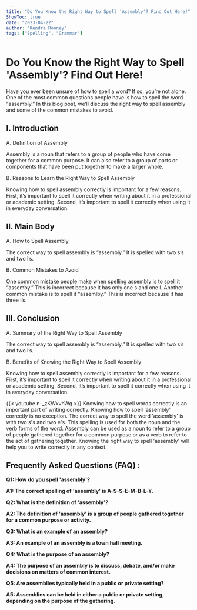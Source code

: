 ```yaml
---
title: "Do You Know the Right Way to Spell 'Assembly'? Find Out Here!"
ShowToc: true 
date: "2023-04-22"
author: "Kendra Rooney" 
tags: ["Spelling", "Grammar"]
---
```

# Do You Know the Right Way to Spell 'Assembly'? Find Out Here!

Have you ever been unsure of how to spell a word? If so, you’re not alone. One of the most common questions people have is how to spell the word “assembly.” In this blog post, we’ll discuss the right way to spell assembly and some of the common mistakes to avoid.

## I. Introduction

A. Definition of Assembly

Assembly is a noun that refers to a group of people who have come together for a common purpose. It can also refer to a group of parts or components that have been put together to make a larger whole.

B. Reasons to Learn the Right Way to Spell Assembly

Knowing how to spell assembly correctly is important for a few reasons. First, it’s important to spell it correctly when writing about it in a professional or academic setting. Second, it’s important to spell it correctly when using it in everyday conversation.

## II. Main Body

A. How to Spell Assembly

The correct way to spell assembly is “assembly.” It is spelled with two s’s and two l’s.

B. Common Mistakes to Avoid

One common mistake people make when spelling assembly is to spell it “assemby.” This is incorrect because it has only one s and one l. Another common mistake is to spell it “assemlby.” This is incorrect because it has three l’s.

## III. Conclusion

A. Summary of the Right Way to Spell Assembly

The correct way to spell assembly is “assembly.” It is spelled with two s’s and two l’s.

B. Benefits of Knowing the Right Way to Spell Assembly

Knowing how to spell assembly correctly is important for a few reasons. First, it’s important to spell it correctly when writing about it in a professional or academic setting. Second, it’s important to spell it correctly when using it in everyday conversation.

{{< youtube n-_zKWxvhWg >}} 
Knowing how to spell words correctly is an important part of writing correctly. Knowing how to spell 'assembly' correctly is no exception. The correct way to spell the word 'assembly' is with two s's and two e's. This spelling is used for both the noun and the verb forms of the word. Assembly can be used as a noun to refer to a group of people gathered together for a common purpose or as a verb to refer to the act of gathering together. Knowing the right way to spell 'assembly' will help you to write correctly in any context.

## Frequently Asked Questions (FAQ) :
**Q1: How do you spell 'assembly'?**

**A1: The correct spelling of 'assembly' is A-S-S-E-M-B-L-Y.**

**Q2: What is the definition of 'assembly'?**

**A2: The definition of 'assembly' is a group of people gathered together for a common purpose or activity.**

**Q3: What is an example of an assembly?**

**A3: An example of an assembly is a town hall meeting.**

**Q4: What is the purpose of an assembly?**

**A4: The purpose of an assembly is to discuss, debate, and/or make decisions on matters of common interest.**

**Q5: Are assemblies typically held in a public or private setting?**

**A5: Assemblies can be held in either a public or private setting, depending on the purpose of the gathering.**





